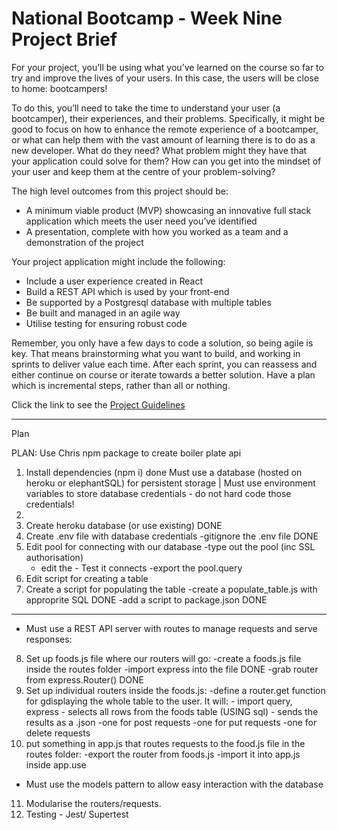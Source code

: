 # National Bootcamp - Week Nine Project Brief

For your project, you’ll be using what you’ve learned on the course so far to try and improve the lives of your users. In this case, the users will be close to home: bootcampers!

To do this, you’ll need to take the time to understand your user (a bootcamper), their experiences, and their problems. Specifically, it might be good to focus on how to enhance the remote experience of a bootcamper, or what can help them with the vast amount of learning there is to do as a new developer. What do they need? What problem might they have that your application could solve for them? How can you get into the mindset of your user and keep them at the centre of your problem-solving?

The high level outcomes from this project should be:

- A minimum viable product (MVP) showcasing an innovative full stack application which meets the user need you’ve identified
- A presentation, complete with how you worked as a team and a demonstration of the project

Your project application might include the following:

- Include a user experience created in React
- Build a REST API which is used by your front-end
- Be supported by a Postgresql database with multiple tables
- Be built and managed in an agile way
- Utilise testing for ensuring robust code

Remember, you only have a few days to code a solution, so being agile is key. That means brainstorming what you want to build, and working in sprints to deliver value each time. After each sprint, you can reassess and either continue on course or iterate towards a better solution. Have a plan which is incremental steps, rather than all or nothing.

Click the link to see the [Project Guidelines](https://github.com/SchoolOfCode/project-guidelines/blob/master/project-week.md)

---

Plan

PLAN:
Use Chris npm package to create boiler plate api

1. Install dependencies (npm i) done
   Must use a database (hosted on heroku or elephantSQL) for persistent storage | Must use environment variables to store database credentials - do not hard code those credentials!
2.
3. Create heroku database (or use existing) DONE
4. Create .env file with database credentials
   -gitignore the .env file DONE
5. Edit pool for connecting with our database
   -type out the pool (inc SSL authorisation)
   - edit the - Test it connects
     -export the pool.query
6. Edit script for creating a table
7. Create a script for populating the table
   -create a populate_table.js with approprite SQL DONE
   -add a script to package.json DONE

---

- Must use a REST API server with routes to manage requests and serve responses:

8. Set up foods.js file where our routers will go:
   -create a foods.js file inside the routes folder
   -import express into the file DONE
   -grab router from express.Router() DONE
9. Set up individual routers inside the foods.js:
   -define a router.get function for gdisplaying the whole table to the user. It will: - import query, express - selects all rows from the foods table (USING sql) - sends the results as a .json
   -one for post requests
   -one for put requests
   -one for delete requests
10. put something in app.js that routes requests to the food.js file in the routes folder:
    -export the router from foods.js
    -import it into app.js inside app.use

- Must use the models pattern to allow easy interaction with the database

11. Modularise the routers/requests.
12. Testing - Jest/ Supertest
